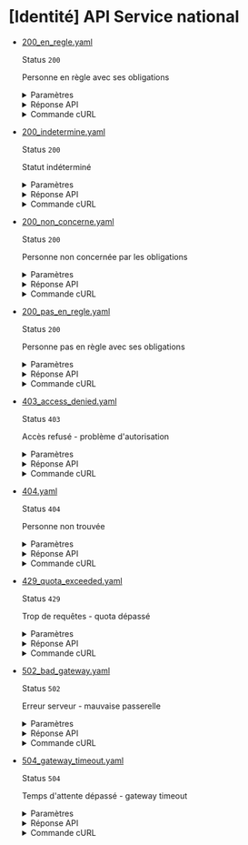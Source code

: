 # [Identité] API Service national
* [200_en_regle.yaml](200_en_regle.yaml)

  Status `200`

  Personne en règle avec ses obligations

  <details><summary>Paramètres</summary>
  <p>

  ```json
  {
    "nomNaissance": "MARTIN",
    "prenoms[]": [
      "JEAN",
      "MICHEL"
    ],
    "anneeDateNaissance": 2006,
    "moisDateNaissance": 1,
    "jourDateNaissance": 15,
    "sexeEtatCivil": "M",
    "codeCogInseePaysNaissance": "99100",
    "codeCogInseeCommuneNaissance": "75056"
  }
  ```

  </p>
  </details>

  <details><summary>Réponse API</summary>
  <p>

  ```json
  {
    "data": {
      "statut_service_national": "en_regle",
      "commentaires": "Journée Défense et Citoyenneté effectuée le 15/06/2008"
    },
    "links": {
    },
    "meta": {
    }
  }
  ```

  </p>
  </details>

  <details><summary>Commande cURL</summary>
  <p>

  ```bash
  curl -H "Authorization: Bearer $token" \
    -G -d 'recipient=13002526500013' -d 'nomNaissance=MARTIN' -d 'prenoms[][]=JEAN' -d 'prenoms[][]=MICHEL' -d 'anneeDateNaissance=2006' -d 'moisDateNaissance=1' -d 'jourDateNaissance=15' -d 'sexeEtatCivil=M' -d 'codeCogInseePaysNaissance=99100' -d 'codeCogInseeCommuneNaissance=75056' \
    --url "https://staging.particulier.api.gouv.fr/v3/dsnj/service_national/identite"
  ```

  </p>
  </details>
* [200_indetermine.yaml](200_indetermine.yaml)

  Status `200`

  Statut indéterminé

  <details><summary>Paramètres</summary>
  <p>

  ```json
  {
    "nomNaissance": "PETIT",
    "prenoms[]": [
      "MARIE",
      "CLARA"
    ],
    "anneeDateNaissance": 1992,
    "moisDateNaissance": 11,
    "jourDateNaissance": 8,
    "sexeEtatCivil": "F",
    "codeCogInseePaysNaissance": "99100",
    "codeCogInseeCommuneNaissance": "13055"
  }
  ```

  </p>
  </details>

  <details><summary>Réponse API</summary>
  <p>

  ```json
  {
    "data": {
      "statut_service_national": "indetermine",
      "commentaires": "Situation en cours de traitement"
    },
    "links": {
    },
    "meta": {
    }
  }
  ```

  </p>
  </details>

  <details><summary>Commande cURL</summary>
  <p>

  ```bash
  curl -H "Authorization: Bearer $token" \
    -G -d 'recipient=13002526500013' -d 'nomNaissance=PETIT' -d 'prenoms[][]=MARIE' -d 'prenoms[][]=CLARA' -d 'anneeDateNaissance=1992' -d 'moisDateNaissance=11' -d 'jourDateNaissance=8' -d 'sexeEtatCivil=F' -d 'codeCogInseePaysNaissance=99100' -d 'codeCogInseeCommuneNaissance=13055' \
    --url "https://staging.particulier.api.gouv.fr/v3/dsnj/service_national/identite"
  ```

  </p>
  </details>
* [200_non_concerne.yaml](200_non_concerne.yaml)

  Status `200`

  Personne non concernée par les obligations

  <details><summary>Paramètres</summary>
  <p>

  ```json
  {
    "nomNaissance": "RICHARD",
    "prenoms[]": [
      "SOPHIE"
    ],
    "anneeDateNaissance": 1971,
    "moisDateNaissance": 3,
    "jourDateNaissance": 29,
    "sexeEtatCivil": "F",
    "codeCogInseePaysNaissance": "99100",
    "codeCogInseeCommuneNaissance": "33063"
  }
  ```

  </p>
  </details>

  <details><summary>Réponse API</summary>
  <p>

  ```json
  {
    "data": {
      "statut_service_national": "non_concerne",
      "commentaires": "Personne née avant 1978, non concernée par les obligations de service national"
    },
    "links": {
    },
    "meta": {
    }
  }
  ```

  </p>
  </details>

  <details><summary>Commande cURL</summary>
  <p>

  ```bash
  curl -H "Authorization: Bearer $token" \
    -G -d 'recipient=13002526500013' -d 'nomNaissance=RICHARD' -d 'prenoms[][]=SOPHIE' -d 'anneeDateNaissance=1971' -d 'moisDateNaissance=3' -d 'jourDateNaissance=29' -d 'sexeEtatCivil=F' -d 'codeCogInseePaysNaissance=99100' -d 'codeCogInseeCommuneNaissance=33063' \
    --url "https://staging.particulier.api.gouv.fr/v3/dsnj/service_national/identite"
  ```

  </p>
  </details>
* [200_pas_en_regle.yaml](200_pas_en_regle.yaml)

  Status `200`

  Personne pas en règle avec ses obligations

  <details><summary>Paramètres</summary>
  <p>

  ```json
  {
    "nomNaissance": "DUBOIS",
    "prenoms[]": [
      "THOMAS"
    ],
    "anneeDateNaissance": 1995,
    "moisDateNaissance": 6,
    "jourDateNaissance": 22,
    "sexeEtatCivil": "M",
    "codeCogInseePaysNaissance": "99100",
    "codeCogInseeCommuneNaissance": "69123"
  }
  ```

  </p>
  </details>

  <details><summary>Réponse API</summary>
  <p>

  ```json
  {
    "data": {
      "statut_service_national": "pas_en_regle",
      "commentaires": "Journée Défense et Citoyenneté non effectuée. Convocation prévue le 12/09/2023"
    },
    "links": {
    },
    "meta": {
    }
  }
  ```

  </p>
  </details>

  <details><summary>Commande cURL</summary>
  <p>

  ```bash
  curl -H "Authorization: Bearer $token" \
    -G -d 'recipient=13002526500013' -d 'nomNaissance=DUBOIS' -d 'prenoms[][]=THOMAS' -d 'anneeDateNaissance=1995' -d 'moisDateNaissance=6' -d 'jourDateNaissance=22' -d 'sexeEtatCivil=M' -d 'codeCogInseePaysNaissance=99100' -d 'codeCogInseeCommuneNaissance=69123' \
    --url "https://staging.particulier.api.gouv.fr/v3/dsnj/service_national/identite"
  ```

  </p>
  </details>
* [403_access_denied.yaml](403_access_denied.yaml)

  Status `403`

  Accès refusé - problème d'autorisation

  <details><summary>Paramètres</summary>
  <p>

  ```json
  {
    "nomNaissance": "LEROY",
    "prenoms[]": [
      "ANTOINE"
    ],
    "anneeDateNaissance": 1982,
    "moisDateNaissance": 4,
    "jourDateNaissance": 5,
    "sexeEtatCivil": "M",
    "codeCogInseePaysNaissance": "99100",
    "codeCogInseeCommuneNaissance": "69123"
  }
  ```

  </p>
  </details>

  <details><summary>Réponse API</summary>
  <p>

  ```json
  {
    "errors": [
      {
        "code": "39001",
        "title": "Accès refusé",
        "detail": "Le SIRET n'est pas autorisé à accéder à l'API",
        "source": null,
        "meta": {
          "provider": "DSNJ"
        }
      }
    ]
  }
  ```

  </p>
  </details>

  <details><summary>Commande cURL</summary>
  <p>

  ```bash
  curl -H "Authorization: Bearer $token" \
    -G -d 'recipient=13002526500013' -d 'nomNaissance=LEROY' -d 'prenoms[][]=ANTOINE' -d 'anneeDateNaissance=1982' -d 'moisDateNaissance=4' -d 'jourDateNaissance=5' -d 'sexeEtatCivil=M' -d 'codeCogInseePaysNaissance=99100' -d 'codeCogInseeCommuneNaissance=69123' \
    --url "https://staging.particulier.api.gouv.fr/v3/dsnj/service_national/identite"
  ```

  </p>
  </details>
* [404.yaml](404.yaml)

  Status `404`

  Personne non trouvée

  <details><summary>Paramètres</summary>
  <p>

  ```json
  {
    "nomNaissance": "INCONNU",
    "prenoms[]": [
      "PERSONNAGE"
    ],
    "anneeDateNaissance": 2000,
    "moisDateNaissance": 1,
    "jourDateNaissance": 1,
    "sexeEtatCivil": "M",
    "codeCogInseePaysNaissance": "99100",
    "codeCogInseeCommuneNaissance": "75056"
  }
  ```

  </p>
  </details>

  <details><summary>Réponse API</summary>
  <p>

  ```json
  {
    "errors": [
      {
        "code": "39003",
        "title": "Entité non trouvée",
        "detail": "Le siret ou siren indiqué n'existe pas, n'est pas connu ou ne comporte aucune information pour cet appel. Veuillez vérifier que l'identifiant correspond au périmètre couvert par l'API.",
        "source": null,
        "meta": {
          "provider": "DSNJ"
        }
      }
    ]
  }
  ```

  </p>
  </details>

  <details><summary>Commande cURL</summary>
  <p>

  ```bash
  curl -H "Authorization: Bearer $token" \
    -G -d 'recipient=13002526500013' -d 'nomNaissance=INCONNU' -d 'prenoms[][]=PERSONNAGE' -d 'anneeDateNaissance=2000' -d 'moisDateNaissance=1' -d 'jourDateNaissance=1' -d 'sexeEtatCivil=M' -d 'codeCogInseePaysNaissance=99100' -d 'codeCogInseeCommuneNaissance=75056' \
    --url "https://staging.particulier.api.gouv.fr/v3/dsnj/service_national/identite"
  ```

  </p>
  </details>
* [429_quota_exceeded.yaml](429_quota_exceeded.yaml)

  Status `429`

  Trop de requêtes - quota dépassé

  <details><summary>Paramètres</summary>
  <p>

  ```json
  {
    "nomNaissance": "DUPONT",
    "prenoms[]": [
      "PIERRE"
    ],
    "anneeDateNaissance": 1992,
    "moisDateNaissance": 7,
    "jourDateNaissance": 14,
    "sexeEtatCivil": "M",
    "codeCogInseePaysNaissance": "99100",
    "codeCogInseeCommuneNaissance": "35238"
  }
  ```

  </p>
  </details>

  <details><summary>Réponse API</summary>
  <p>

  ```json
  {
    "errors": [
      {
        "code": "39004",
        "title": "Quota dépassé",
        "detail": "Le quota de requêtes autorisées a été dépassé. Veuillez réessayer plus tard.",
        "source": null,
        "meta": {
          "provider": "DSNJ"
        }
      }
    ]
  }
  ```

  </p>
  </details>

  <details><summary>Commande cURL</summary>
  <p>

  ```bash
  curl -H "Authorization: Bearer $token" \
    -G -d 'recipient=13002526500013' -d 'nomNaissance=DUPONT' -d 'prenoms[][]=PIERRE' -d 'anneeDateNaissance=1992' -d 'moisDateNaissance=7' -d 'jourDateNaissance=14' -d 'sexeEtatCivil=M' -d 'codeCogInseePaysNaissance=99100' -d 'codeCogInseeCommuneNaissance=35238' \
    --url "https://staging.particulier.api.gouv.fr/v3/dsnj/service_national/identite"
  ```

  </p>
  </details>
* [502_bad_gateway.yaml](502_bad_gateway.yaml)

  Status `502`

  Erreur serveur - mauvaise passerelle

  <details><summary>Paramètres</summary>
  <p>

  ```json
  {
    "nomNaissance": "DURAND",
    "prenoms[]": [
      "PAUL"
    ],
    "anneeDateNaissance": 1985,
    "moisDateNaissance": 8,
    "jourDateNaissance": 10,
    "sexeEtatCivil": "M",
    "codeCogInseePaysNaissance": "99100",
    "codeCogInseeCommuneNaissance": "75056"
  }
  ```

  </p>
  </details>

  <details><summary>Réponse API</summary>
  <p>

  ```json
  {
    "errors": [
      {
        "code": "39002",
        "title": "Erreur serveur",
        "detail": "Une erreur est survenue lors de la connexion au service distant.",
        "source": null,
        "meta": {
          "provider": "DSNJ"
        }
      }
    ]
  }
  ```

  </p>
  </details>

  <details><summary>Commande cURL</summary>
  <p>

  ```bash
  curl -H "Authorization: Bearer $token" \
    -G -d 'recipient=13002526500013' -d 'nomNaissance=DURAND' -d 'prenoms[][]=PAUL' -d 'anneeDateNaissance=1985' -d 'moisDateNaissance=8' -d 'jourDateNaissance=10' -d 'sexeEtatCivil=M' -d 'codeCogInseePaysNaissance=99100' -d 'codeCogInseeCommuneNaissance=75056' \
    --url "https://staging.particulier.api.gouv.fr/v3/dsnj/service_national/identite"
  ```

  </p>
  </details>
* [504_gateway_timeout.yaml](504_gateway_timeout.yaml)

  Status `504`

  Temps d'attente dépassé - gateway timeout

  <details><summary>Paramètres</summary>
  <p>

  ```json
  {
    "nomNaissance": "BERNARD",
    "prenoms[]": [
      "JULIEN"
    ],
    "anneeDateNaissance": 1988,
    "moisDateNaissance": 5,
    "jourDateNaissance": 20,
    "sexeEtatCivil": "M",
    "codeCogInseePaysNaissance": "99100",
    "codeCogInseeCommuneNaissance": "92012"
  }
  ```

  </p>
  </details>

  <details><summary>Réponse API</summary>
  <p>

  ```json
  {
    "errors": [
      {
        "code": "39005",
        "title": "Temps d'attente dépassé",
        "detail": "Le service distant n'a pas répondu dans le temps imparti.",
        "source": null,
        "meta": {
          "provider": "DSNJ"
        }
      }
    ]
  }
  ```

  </p>
  </details>

  <details><summary>Commande cURL</summary>
  <p>

  ```bash
  curl -H "Authorization: Bearer $token" \
    -G -d 'recipient=13002526500013' -d 'nomNaissance=BERNARD' -d 'prenoms[][]=JULIEN' -d 'anneeDateNaissance=1988' -d 'moisDateNaissance=5' -d 'jourDateNaissance=20' -d 'sexeEtatCivil=M' -d 'codeCogInseePaysNaissance=99100' -d 'codeCogInseeCommuneNaissance=92012' \
    --url "https://staging.particulier.api.gouv.fr/v3/dsnj/service_national/identite"
  ```

  </p>
  </details>
